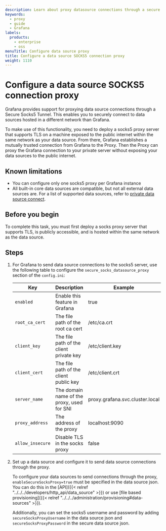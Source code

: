 ```yaml
---
description: Learn about proxy datasource connections through a secure socks proxy.
keywords:
  - proxy
  - guide
  - Grafana
labels:
  products:
    - enterprise
    - oss
menuTitle: Configure data source proxy
title: Configure a data source SOCKS5 connection proxy
weight: 1110
---
```


# Configure a data source SOCKS5 connection proxy

Grafana provides support for proxying data source connections through a Secure Socks5 Tunnel. This enables you to securely connect to data sources hosted in a different network than Grafana.

To make use of this functionality, you need to deploy a socks5 proxy server that supports TLS on a machine exposed to the public internet within the same network as your data source. From there, Grafana establishes a mutually trusted connection from Grafana to the Proxy. Then the Proxy can proxy the Grafana connection to your private server without exposing your data sources to the public internet.

## Known limitations

- You can configure only one socks5 proxy per Grafana instance
- All built-in core data sources are compatible, but not all external data sources are. For a list of supported data sources, refer to [private data source connect](/docs/grafana-cloud/data-configuration/configure-private-datasource-connect/#known-limitations).

## Before you begin

To complete this task, you must first deploy a socks proxy server that supports TLS, is publicly accessible, and is hosted within the same network as the data source.

## Steps

1. For Grafana to send data source connections to the socks5 server, use the following table to configure the `secure_socks_datasource_proxy` section of the `config.ini`:

   | Key              | Description                                | Example                         |
   | ---------------- | ------------------------------------------ | ------------------------------- |
   | `enabled`        | Enable this feature in Grafana             | true                            |
   | `root_ca_cert`   | The file path of the root ca cert          | /etc/ca.crt                     |
   | `client_key`     | The file path of the client private key    | /etc/client.key                 |
   | `client_cert`    | The file path of the client public key     | /etc/client.crt                 |
   | `server_name`    | The domain name of the proxy, used for SNI | proxy.grafana.svc.cluster.local |
   | `proxy_address`  | The address of the proxy                   | localhost:9090                  |
   | `allow_insecure` | Disable TLS in the socks proxy             | false                           |

1. Set up a data source and configure it to send data source connections through the proxy.

   To configure your data sources to send connections through the proxy, `enableSecureSocksProxy=true` must be specified in the data source json. You can do this in the [API]({{< relref "../../../developers/http_api/data_source" >}}) or use [file based provisioning]({{< relref "../../../administration/provisioning#data-sources" >}}).

   Additionally, you can set the socks5 username and password by adding `secureSocksProxyUsername` in the data source json and `secureSocksProxyPassword` in the secure data source json.
